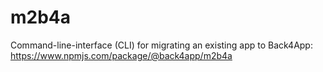 # m2b4a
Command-line-interface (CLI) for migrating an existing app to Back4App: https://www.npmjs.com/package/@back4app/m2b4a

